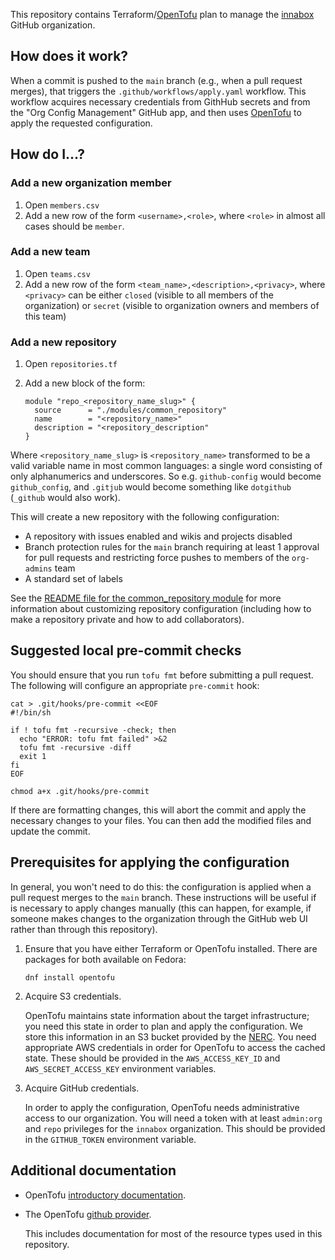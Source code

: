 This repository contains Terraform/[OpenTofu] plan to manage the [innabox] GitHub organization.


[innabox]: https://github.com/innabox
[opentofu]: https://opentofu.org/

## How does it work?

When a commit is pushed to the `main` branch (e.g., when a pull request merges), that triggers the `.github/workflows/apply.yaml` workflow. This workflow acquires necessary credentials from GithHub secrets and from the "Org Config Management" GitHub app, and then uses [OpenTofu] to apply the requested configuration.

## How do I...?

### Add a new organization member

1. Open `members.csv`
1. Add a new row of the form `<username>,<role>`, where `<role>` in almost all cases should be `member`.

### Add a new team

1. Open `teams.csv`
1. Add a new row of the form `<team_name>,<description>,<privacy>`, where `<privacy>` can be either `closed` (visible to all members of the organization) or `secret` (visible to organization owners and members of this team)

### Add a new repository

1. Open `repositories.tf`
1. Add a new block of the form:

    ```
    module "repo_<repository_name_slug>" {
      source      = "./modules/common_repository"
      name        = "<repository_name>"
      description = "<repository_description"
    }
    ```

Where `<repository_name_slug>` is `<repository_name>` transformed to be a valid variable name in most common languages: a single word consisting of only alphanumerics and underscores. So e.g. `github-config` would become `github_config`, and `.gitjub` would become something like `dotgithub` (`_github` would also work).

This will create a new repository with the following configuration:

- A repository with issues enabled and wikis and projects disabled
- Branch protection rules for the `main` branch requiring at least 1 approval for pull requests and restricting force pushes to members of the `org-admins` team
- A standard set of labels

See the [README file for the common_repository module][common_repository] for more information about customizing repository configuration (including how to make a repository private and how to add collaborators).

[common_repository]: ./modules/common_repository/

## Suggested local pre-commit checks

You should ensure that you run `tofu fmt` before submitting a pull request. The following will configure an appropriate `pre-commit` hook:

```
cat > .git/hooks/pre-commit <<EOF
#!/bin/sh

if ! tofu fmt -recursive -check; then
  echo "ERROR: tofu fmt failed" >&2
  tofu fmt -recursive -diff
  exit 1
fi
EOF

chmod a+x .git/hooks/pre-commit
```

If there are formatting changes, this will abort the commit and apply the necessary changes to your files. You can then add the modified files and update the commit.

## Prerequisites for applying the configuration

In general, you won't need to do this: the configuration is applied when a pull request merges to the `main` branch. These instructions will be useful if is necessary to apply changes manually (this can happen, for example, if someone makes changes to the organization through the GitHub web UI rather than through this repository).

1. Ensure that you have either Terraform or OpenTofu installed. There are packages for both available on Fedora:

    ```
    dnf install opentofu
    ```

1. Acquire S3 credentials.

    OpenTofu maintains state information about the target infrastructure; you need this state in order to plan and apply the configuration. We store this information in an S3 bucket provided by the [NERC]. You need appropriate AWS credentials in order for OpenTofu to access the cached state. These should be provided in the `AWS_ACCESS_KEY_ID` and `AWS_SECRET_ACCESS_KEY` environment variables.

1. Acquire GitHub credentials.

    In order to apply the configuration, OpenTofu needs administrative access to our organization. You will need a token with at least `admin:org` and `repo` privileges for the `innabox` organization. This should be provided in the `GITHUB_TOKEN` environment variable.

[nerc]: https://nerc.mghpcc.org/

## Additional documentation

- OpenTofu [introductory documentation](https://opentofu.org/docs/intro/).

- The OpenTofu [github provider](https://search.opentofu.org/provider/opentofu/github/v6.3.0).

  This includes documentation for most of the resource types used in this repository.
